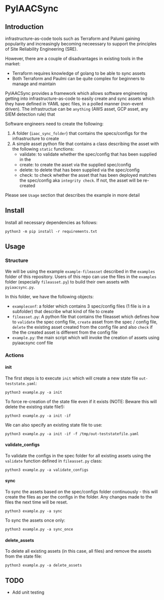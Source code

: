 # PyIAACSync

## Introduction
infrastructure-as-code tools such as Terraform and Palumi gaining popularity and increasingly becoming neceessary to support the principles of Site Reliability Engineering (SRE). 

However, there are a couple of disadvantages in existing tools in the market:
- Terraform requires knowledge of golang to be able to sync assets
- Both Terraform and Paulmi can be quite complex for beginners to manage and maintain

PyIAACSync provides a framework which allows software engineering getting into infrastructure-as-code to easily create and sync assets which they have defined in YAML spec files, in a polled manner (non-event driven). The infrastructue can be `anything` (AWS asset, GCP asset, any SIEM detection rule) that 

Software engineers need to create the following:
1. A folder (`iaac_sync_folder`) that contains the specs/configs for the infrastructure to create
2. A simple asset python file that contains a class describing the asset with the following `static` functions:
   - validate: to validate whether the spec/config that has been supplied in the 
   - create: to create the asset via the supplied spec/config
   - delete: to delete that has been supplied via the spec/config
   - check: to check whether the asset that has been deployed matches the spec/config aka `integrity check`. If not, the asset will be re-created

Please see `Usage` section that describes the example in more detail

## Install
Install all necessary dependencies as follows:
```
python3 -m pip install -r requirements.txt
```

## Usage

### Structure
We will be using the example `example-fileasset` described in the `examples` folder of this repository. Users of this repo can use the files in the `examples` folder (especially `fileasset.py`) to build their own assets with `pyiaacsync.py`.

In this folder, we have the following objects:
- `exampleconf`: a folder which contains 3 spec/config files (1 file is in a subfolder) that describe what kind of file to create
- `fileasset.py`: A python file that contains the fileasset which defines how to `validate` the spec config file, `create` asset from the spec / config file, `delete` the existing asset created from the config file and also `check` if the the created asset is different from the config file
- `example.py`: the main script which will invoke the creation of assets using pyiaacsync conf file

### Actions

#### init
The first steps is to execute `init` which will create a new state file `out-teststate.yaml`:
```
python3 example.py -a init
```

To force re-creation of the state file even if it exists (NOTE: Beware this will delete the existing state file!):
```
python3 example.py -a init -if
```

We can also specify an existing state file to use:
```
python3 example.py -a init -if -f /tmp/out-teststatefile.yaml
```

#### validate_configs

To validate the configs in the spec folder for all existing assets using the `validate` function defined in `fileasset.py` class:
```
python3 example.py -a validate_configs
```

#### sync

To sync the assets based on the spec/configs folder continuously - this will create the files as per the configs in the folder.
Any changes made to the files the next time will be reset.
```
python3 example.py -a sync
```

To sync the assets once only:
```
python3 example.py -a sync_once
```

#### delete_assets

To delete all existing assets (in this case, all files) and remove the assets from the state file:
```
python3 example.py -a delete_assets
```

## TODO
- Add unit testing
